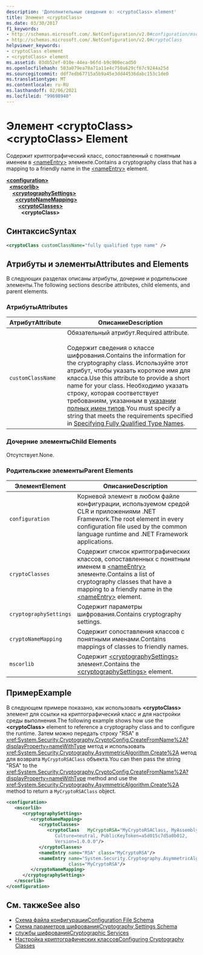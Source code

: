 ```yaml
---
description: 'Дополнительные сведения о: <cryptoClass> element'
title: Элемент <cryptoClass>
ms.date: 03/30/2017
f1_keywords:
- http://schemas.microsoft.com/.NetConfiguration/v2.0#configuration/mscorlib/cryptographySettings/cryptoNameMapping/cryptoClasses/cryptoClass
- http://schemas.microsoft.com/.NetConfiguration/v2.0#cryptoClass
helpviewer_keywords:
- cryptoClass element
- <cryptoClass> element
ms.assetid: 03db52ef-010e-44ea-b6fd-b9c900ecad50
ms.openlocfilehash: 503a079ea78a71a11e4c750a629cf67c9244a25d
ms.sourcegitcommit: ddf7edb67715a5b9a45e3dd44536dabc153c1de0
ms.translationtype: MT
ms.contentlocale: ru-RU
ms.lasthandoff: 02/06/2021
ms.locfileid: "99698940"
---
```

# <a name="cryptoclass-element"></a><span data-ttu-id="b2227-103">Элемент \<cryptoClass></span><span class="sxs-lookup"><span data-stu-id="b2227-103">\<cryptoClass> Element</span></span>

<span data-ttu-id="b2227-104">Содержит криптографический класс, сопоставленный с понятным именем в [\<nameEntry>](nameentry-element.md) элементе.</span><span class="sxs-lookup"><span data-stu-id="b2227-104">Contains a cryptography class that has a mapping to a friendly name in the [\<nameEntry>](nameentry-element.md) element.</span></span>  

[**\<configuration>**](../configuration-element.md)\
&nbsp;&nbsp;[**\<mscorlib>**](mscorlib-element-for-cryptography-settings.md)\
&nbsp;&nbsp;&nbsp;&nbsp;[**\<cryptographySettings>**](cryptographysettings-element.md)\
&nbsp;&nbsp;&nbsp;&nbsp;&nbsp;&nbsp;[**\<cryptoNameMapping>**](cryptonamemapping-element.md)\
&nbsp;&nbsp;&nbsp;&nbsp;&nbsp;&nbsp;&nbsp;&nbsp;[**\<cryptoClasses>**](cryptoclasses-element.md)\
&nbsp;&nbsp;&nbsp;&nbsp;&nbsp;&nbsp;&nbsp;&nbsp;&nbsp;&nbsp;**\<cryptoClass>**

## <a name="syntax"></a><span data-ttu-id="b2227-105">Синтаксис</span><span class="sxs-lookup"><span data-stu-id="b2227-105">Syntax</span></span>  
  
```xml  
<cryptoClass customClassName="fully qualified type name" />  
```  
  
## <a name="attributes-and-elements"></a><span data-ttu-id="b2227-106">Атрибуты и элементы</span><span class="sxs-lookup"><span data-stu-id="b2227-106">Attributes and Elements</span></span>  

 <span data-ttu-id="b2227-107">В следующих разделах описаны атрибуты, дочерние и родительские элементы.</span><span class="sxs-lookup"><span data-stu-id="b2227-107">The following sections describe attributes, child elements, and parent elements.</span></span>  
  
### <a name="attributes"></a><span data-ttu-id="b2227-108">Атрибуты</span><span class="sxs-lookup"><span data-stu-id="b2227-108">Attributes</span></span>  
  
|<span data-ttu-id="b2227-109">Атрибут</span><span class="sxs-lookup"><span data-stu-id="b2227-109">Attribute</span></span>|<span data-ttu-id="b2227-110">Описание</span><span class="sxs-lookup"><span data-stu-id="b2227-110">Description</span></span>|  
|---------------|-----------------|  
|`customClassName`|<span data-ttu-id="b2227-111">Обязательный атрибут.</span><span class="sxs-lookup"><span data-stu-id="b2227-111">Required attribute.</span></span><br /><br /> <span data-ttu-id="b2227-112">Содержит сведения о классе шифрования.</span><span class="sxs-lookup"><span data-stu-id="b2227-112">Contains the information for the cryptography class.</span></span> <span data-ttu-id="b2227-113">Используйте этот атрибут, чтобы указать короткое имя для класса.</span><span class="sxs-lookup"><span data-stu-id="b2227-113">Use this attribute to provide a short name for your class.</span></span> <span data-ttu-id="b2227-114">Необходимо указать строку, которая соответствует требованиям, указанным в [указании полных имен типов](../../../reflection-and-codedom/specifying-fully-qualified-type-names.md).</span><span class="sxs-lookup"><span data-stu-id="b2227-114">You must specify a string that meets the requirements specified in [Specifying Fully Qualified Type Names](../../../reflection-and-codedom/specifying-fully-qualified-type-names.md).</span></span>|  
  
### <a name="child-elements"></a><span data-ttu-id="b2227-115">Дочерние элементы</span><span class="sxs-lookup"><span data-stu-id="b2227-115">Child Elements</span></span>  

 <span data-ttu-id="b2227-116">Отсутствует.</span><span class="sxs-lookup"><span data-stu-id="b2227-116">None.</span></span>  
  
### <a name="parent-elements"></a><span data-ttu-id="b2227-117">Родительские элементы</span><span class="sxs-lookup"><span data-stu-id="b2227-117">Parent Elements</span></span>  
  
|<span data-ttu-id="b2227-118">Элемент</span><span class="sxs-lookup"><span data-stu-id="b2227-118">Element</span></span>|<span data-ttu-id="b2227-119">Описание</span><span class="sxs-lookup"><span data-stu-id="b2227-119">Description</span></span>|  
|-------------|-----------------|  
|`configuration`|<span data-ttu-id="b2227-120">Корневой элемент в любом файле конфигурации, используемом средой CLR и приложениями .NET Framework.</span><span class="sxs-lookup"><span data-stu-id="b2227-120">The root element in every configuration file used by the common language runtime and .NET Framework applications.</span></span>|  
|`cryptoClasses`|<span data-ttu-id="b2227-121">Содержит список криптографических классов, сопоставленных с понятным именем в [\<nameEntry>](nameentry-element.md) элементе.</span><span class="sxs-lookup"><span data-stu-id="b2227-121">Contains a list of cryptography classes that have a mapping to a friendly name in the [\<nameEntry>](nameentry-element.md) element.</span></span>|  
|`cryptographySettings`|<span data-ttu-id="b2227-122">Содержит параметры шифрования.</span><span class="sxs-lookup"><span data-stu-id="b2227-122">Contains cryptography settings.</span></span>|  
|`cryptoNameMapping`|<span data-ttu-id="b2227-123">Содержит сопоставления классов с понятными именами.</span><span class="sxs-lookup"><span data-stu-id="b2227-123">Contains mappings of classes to friendly names.</span></span>|  
|`mscorlib`|<span data-ttu-id="b2227-124">Содержит [\<cryptographySettings>](cryptographysettings-element.md) элемент.</span><span class="sxs-lookup"><span data-stu-id="b2227-124">Contains the [\<cryptographySettings>](cryptographysettings-element.md) element.</span></span>|  
  
## <a name="example"></a><span data-ttu-id="b2227-125">Пример</span><span class="sxs-lookup"><span data-stu-id="b2227-125">Example</span></span>  

 <span data-ttu-id="b2227-126">В следующем примере показано, как использовать **\<cryptoClass>** элемент для ссылки на криптографический класс и для настройки среды выполнения.</span><span class="sxs-lookup"><span data-stu-id="b2227-126">The following example shows how use the **\<cryptoClass>** element to reference a cryptography class and to configure the runtime.</span></span> <span data-ttu-id="b2227-127">Затем можно передать строку "RSA" в <xref:System.Security.Cryptography.CryptoConfig.CreateFromName%2A?displayProperty=nameWithType> метод и использовать <xref:System.Security.Cryptography.AsymmetricAlgorithm.Create%2A> метод для возврата `MyCryptoRSAClass` объекта.</span><span class="sxs-lookup"><span data-stu-id="b2227-127">You can then pass the string "RSA" to the <xref:System.Security.Cryptography.CryptoConfig.CreateFromName%2A?displayProperty=nameWithType> method and use the <xref:System.Security.Cryptography.AsymmetricAlgorithm.Create%2A> method to return a `MyCryptoRSAClass` object.</span></span>  
  
```xml  
<configuration>  
   <mscorlib>  
      <cryptographySettings>  
         <cryptoNameMapping>  
            <cryptoClasses>  
               <cryptoClass   MyCryptoRSA="MyCryptoRSAClass, MyAssembly  
                  Culture=neutral, PublicKeyToken=a5d015c7d5a0b012,  
                  Version=1.0.0.0"/>  
            </cryptoClasses>  
            <nameEntry name="RSA" class="MyCryptoRSA"/>  
            <nameEntry name="System.Security.Cryptography.AsymmetricAlgorithm"  
                       class="MyCryptoRSA"/>  
         </cryptoNameMapping>  
      </cryptographySettings>  
   </mscorlib>  
</configuration>  
```  
  
## <a name="see-also"></a><span data-ttu-id="b2227-128">См. также</span><span class="sxs-lookup"><span data-stu-id="b2227-128">See also</span></span>

- [<span data-ttu-id="b2227-129">Схема файла конфигурации</span><span class="sxs-lookup"><span data-stu-id="b2227-129">Configuration File Schema</span></span>](../index.md)
- [<span data-ttu-id="b2227-130">Схема параметров шифрования</span><span class="sxs-lookup"><span data-stu-id="b2227-130">Cryptography Settings Schema</span></span>](index.md)
- [<span data-ttu-id="b2227-131">службы шифрования</span><span class="sxs-lookup"><span data-stu-id="b2227-131">Cryptographic Services</span></span>](../../../../standard/security/cryptographic-services.md)
- [<span data-ttu-id="b2227-132">Настройка криптографических классов</span><span class="sxs-lookup"><span data-stu-id="b2227-132">Configuring Cryptography Classes</span></span>](../../configure-cryptography-classes.md)
